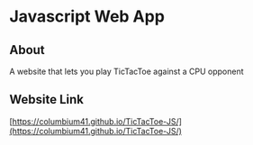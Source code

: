 # Javascript Web App

## About
A website that lets you play TicTacToe against a CPU opponent

## Website Link
[https://columbium41.github.io/TicTacToe-JS/](https://columbium41.github.io/TicTacToe-JS/)
